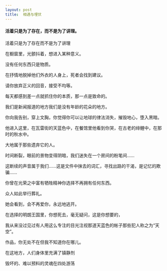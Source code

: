 ```yaml
---
layout: post
title:  相遇与埋伏
---
```

#### 活着只是为了存在，而不是为了讲理。
<!-- more -->
活着只是为了存在而不是为了讲理

在橱窗里，光颤抖着，想进入某种意义。

没有任何东西只是物质。

在抒情地脱掉他们外衣的人身上，死者会找到建议。

请你放弃正义的回音，接受不均等。

每天都感到差一点就抓住你的本质，那一点是致命的。

我们是新闻报道的地方我们是没有年龄的花朵的地方。

你向我告别，穿上文胸，你觉得你可以让地球的律法消失，摧毁地心，堕入黑暗。

他进入这里，在瓦雷街的天蓝色中，在餐馆里他看到你哭，在古老的绯鲤中，在那时的秋水中。

大地属于那些遗弃它的人。

时间断裂，眼前的景物变得阴暗，我们迷失在一个房间的粉笔间……

这断续的声音属于我们……这是文件中抹去的词汇，寻找出路的干渴，是记忆的欺骗……

你曾在光荣之中富有牺牲精神你选择不再拥有任何东西。

众人如此举行葬礼。

她会看到，会不再爱你，永远地逃开。

在选择的明朗王国里，你想死去，毫无疑问，这是你想要的，

我从来没过见过有人用这么专注的目光注视那道天蓝色的帐子那些犯人称之为“天空”。

作品，你无处不在但我不知道你在哪儿。

在这地方，人们身体里充满了镇静剂

毁坏的、难以预料的灵魂在四处游荡
